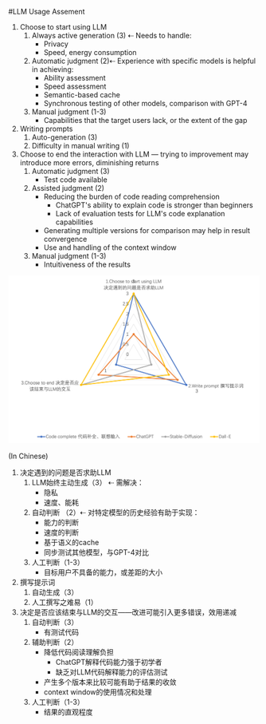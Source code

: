 #LLM Usage Assement

1. Choose to start using LLM
    1. Always active generation (3) ⇠ Needs to handle:
        * Privacy
        * Speed, energy consumption
    2. Automatic judgment (2)⇠ Experience with specific models is helpful in achieving:
        * Ability assessment
        * Speed assessment
        * Semantic-based cache
        * Synchronous testing of other models, comparison with GPT-4
    3. Manual judgment (1-3)
        * Capabilities that the target users lack, or the extent of the gap
2. Writing prompts
    1. Auto-generation (3)
    2. Difficulty in manual writing (1)
3. Choose to end the interaction with LLM — trying to improvement may introduce more errors, diminishing returns
    1. Automatic judgment (3)
        * Test code available
    2. Assisted judgment (2)
        * Reducing the burden of code reading comprehension
            - ChatGPT's ability to explain code is stronger than beginners
            - Lack of evaluation tests for LLM's code explanation capabilities
        * Generating multiple versions for comparison may help in result convergence
        * Use and handling of the context window
    3. Manual judgment (1-3)
        * Intuitiveness of the results

![](LLM-usage-assessments.png)

(In Chinese)

1. 决定遇到的问题是否求助LLM
    1. LLM始终主动生成（3） ⇠ 需解决：
        * 隐私
        * 速度、能耗
    2. 自动判断 （2）⇠ 对特定模型的历史经验有助于实现：
        * 能力的判断
        * 速度的判断
        * 基于语义的cache
        * 同步测试其他模型，与GPT-4对比
    3. 人工判断（1-3）
        * 目标用户不具备的能力，或差距的大小
2. 撰写提示词
    1. 自动生成（3）
    2. 人工撰写之难易（1）
3. 决定是否应该结束与LLM的交互——改进可能引入更多错误，效用递减
    1. 自动判断（3）
        * 有测试代码
    2. 辅助判断（2）
        * 降低代码阅读理解负担
            - ChatGPT解释代码能力强于初学者
            - 缺乏对LLM代码解释能力的评估测试
        * 产生多个版本来比较可能有助于结果的收敛
        * context window的使用情况和处理
    3. 人工判断（1-3）
        * 结果的直观程度
        
